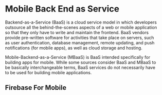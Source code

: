 # Mobile Back End as Service
Backend-as-a-Service (BaaS) is a cloud service model in which developers outsource all the behind-the-scenes aspects of a web or mobile application so that they only have to write and maintain the frontend. BaaS vendors provide pre-written software for activities that take place on servers, such as user authentication, database management, remote updating, and push notifications (for mobile apps), as well as cloud storage and hosting.

Mobile-Backend-as-a-Service (MBaaS) is BaaS intended specifically for building apps for mobile. While some sources consider BaaS and MBaaS to be basically interchangeable terms, BaaS services do not necessarily have to be used for building mobile applications.
## Firebase For Mobile



